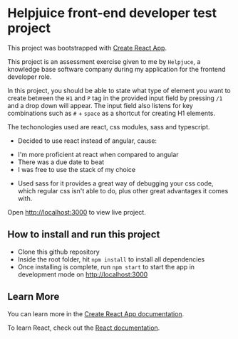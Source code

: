 # Helpjuice front-end developer test project

This project was bootstrapped with [Create React App](https://github.com/facebook/create-react-app).

This project is an assessment exercise given to me by `Helpjuce`, a knowledge base software company during my application for the frontend developer role.

In this project, you should be able to state what type of element you want to create between the `H1` and `P` tag in the provided input field by pressing `/1` and a drop down will appear. The input field also listens for key combinations such as `#` + `space` as a shortcut for creating H1 elements.

The techonologies used are react, css modules, sass and typescript.
* Decided to use react instead of angular, cause:
- I'm more proficient at react when compared to angular
- There was a due date to beat
- I was free to use the stack of my choice

* Used sass for it provides a great way of debugging your css code, which regular css isn't able to do, plus other great advantages it comes with.

Open [http://localhost:3000](http://localhost:3000) to view live project.
## How to install and run this project
- Clone this github repository
- Inside the root folder, hit `npm install` to install all dependencies
- Once installing is complete, run `npm start` to start the app in development mode on [http://localhost:3000](http://localhost:3000) 
## Learn More

You can learn more in the [Create React App documentation](https://facebook.github.io/create-react-app/docs/getting-started).

To learn React, check out the [React documentation](https://reactjs.org/).
